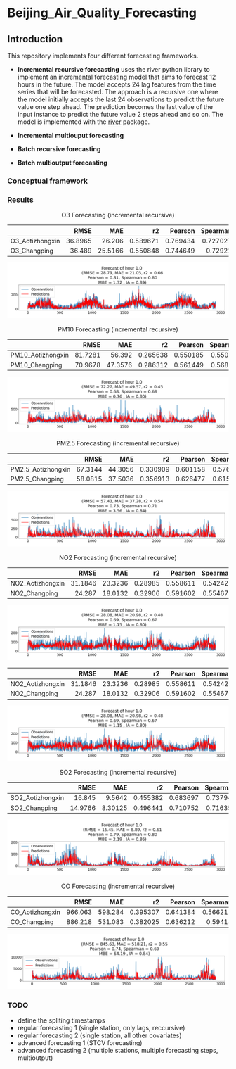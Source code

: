 # Beijing_Air_Quality_Forecasting
## Introduction

This repository implements four different forecasting frameworks. 

- **Incremental recursive forecasting** uses the river python library to implement an incremental forecasting model that aims to forecast 12 hours in the future. The model accepts 24 lag features from the time series that will be forecasted. The approach is a recursive one where the model initially accepts the last 24 observations to predict the future value one step ahead. The prediction becomes the last value of the input instance to predict the future value 2 steps ahead and so on. The model is implemented with the [river](https://riverml.xyz/0.21.0/) package.

- **Incremental multiouput forecasting** 

- **Batch recursive forecasting**

- **Batch multioutput forecasting**





### Conceptual framework






### Results
<p align="center">O3 Forecasting (incremental recursive)</p>

<div align="center"> 

|                 |    RMSE |     MAE |       r2 |   Pearson |   Spearman |     MBE |       IA |
|:----------------|--------:|--------:|---------:|----------:|-----------:|--------:|---------:|
| O3_Aotizhongxin | 36.8965 | 26.206  | 0.589671 |  0.769434 |   0.727027 | 1.67756 | 0.864245 |
| O3_Changping    | 36.489  | 25.5166 | 0.550848 |  0.744649 |   0.72921  | 1.5507  | 0.847123 |

</div> 

![](https://github.com/EvanBagis/Beijing_Air_Quality_Forecasting/blob/master/gifs/O3/station=O3_Aotizhongxin.gif)



<p align="center">PM10 Forecasting (incremental recursive)</p>

<div align="center"> 

|                   |    RMSE |     MAE |       r2 |   Pearson |   Spearman |      MBE |       IA |
|:------------------|--------:|--------:|---------:|----------:|-----------:|---------:|---------:|
| PM10_Aotizhongxin | 81.7281 | 56.392  | 0.265638 |  0.550185 |   0.550286 | -3.02448 | 0.721973 |
| PM10_Changping    | 70.9678 | 47.3576 | 0.286312 |  0.561449 |   0.568515 | -2.07087 | 0.726262 |

</div> 

![](https://github.com/EvanBagis/Beijing_Air_Quality_Forecasting/blob/master/gifs/PM10/station=PM10_Aotizhongxin.gif)



<p align="center">PM2.5 Forecasting (incremental recursive)</p>

<div align="center"> 

|                    |    RMSE |     MAE |       r2 |   Pearson |   Spearman |       MBE |       IA |
|:-------------------|--------:|--------:|---------:|----------:|-----------:|----------:|---------:|
| PM2.5_Aotizhongxin | 67.3144 | 44.3056 | 0.330909 |  0.601158 |   0.576775 | -0.428074 | 0.760379 |
| PM2.5_Changping    | 58.0815 | 37.5036 | 0.356913 |  0.626477 |   0.615474 | -1.09951  | 0.780996 |

</div> 

![](https://github.com/EvanBagis/Beijing_Air_Quality_Forecasting/blob/master/gifs/PM2.5/station=PM2.5_Aotizhongxin.gif)



<p align="center">NO2 Forecasting (incremental recursive)</p>

<div align="center"> 

|                  |    RMSE |     MAE |      r2 |   Pearson |   Spearman |       MBE |       IA |
|:-----------------|--------:|--------:|--------:|----------:|-----------:|----------:|---------:|
| NO2_Aotizhongxin | 31.1846 | 23.3236 | 0.28985 |  0.558611 |   0.542429 | -0.926497 | 0.724208 |
| NO2_Changping    | 24.287  | 18.0132 | 0.32906 |  0.591602 |   0.554678 | -0.82965  | 0.748695 |

</div> 

![](https://github.com/EvanBagis/Beijing_Air_Quality_Forecasting/blob/master/gifs/NO2/station=NO2_Aotizhongxin.gif)
<div align="center"> 

|                  |    RMSE |     MAE |      r2 |   Pearson |   Spearman |       MBE |       IA |
|:-----------------|--------:|--------:|--------:|----------:|-----------:|----------:|---------:|
| NO2_Aotizhongxin | 31.1846 | 23.3236 | 0.28985 |  0.558611 |   0.542429 | -0.926497 | 0.724208 |
| NO2_Changping    | 24.287  | 18.0132 | 0.32906 |  0.591602 |   0.554678 | -0.82965  | 0.748695 |

</div> 

![](https://github.com/EvanBagis/Beijing_Air_Quality_Forecasting/blob/master/gifs/NO2/station=NO2_Aotizhongxin.gif)





<p align="center">SO2 Forecasting (incremental recursive)</p>

<div align="center"> 

|                  |    RMSE |     MAE |       r2 |   Pearson |   Spearman |      MBE |       IA |
|:-----------------|--------:|--------:|---------:|----------:|-----------:|---------:|---------:|
| SO2_Aotizhongxin | 16.845  | 9.5642  | 0.455382 |  0.683697 |   0.737945 | 0.688624 | 0.806793 |
| SO2_Changping    | 14.9766 | 8.30125 | 0.496441 |  0.710752 |   0.716355 | 0.645894 | 0.824948 |

</div> 

![](https://github.com/EvanBagis/Beijing_Air_Quality_Forecasting/blob/master/gifs/SO2/station=SO2_Aotizhongxin.gif)



<p align="center">CO Forecasting (incremental recursive)</p>

<div align="center"> 

|                 |    RMSE |     MAE |       r2 |   Pearson |   Spearman |      MBE |       IA |
|:----------------|--------:|--------:|---------:|----------:|-----------:|---------:|---------:|
| CO_Aotizhongxin | 966.063 | 598.284 | 0.395307 |  0.641384 |   0.566211 | 19.2822  | 0.780875 |
| CO_Changping    | 886.218 | 531.083 | 0.382025 |  0.636212 |   0.59414  | -3.46301 | 0.779179 |

</div> 

![](https://github.com/EvanBagis/Beijing_Air_Quality_Forecasting/blob/master/gifs/CO/station=CO_Aotizhongxin.gif)



### TODO

- define the spliting timestamps
- regular forecasting 1 (single station, only lags, reccursive)
- regular forecasting 2 (single station, all other covariates)
- advanced forecasting 1 (STCV forecasting)
- advanced forecasting 2 (multiple stations, multiple forecasting steps, multioutput)